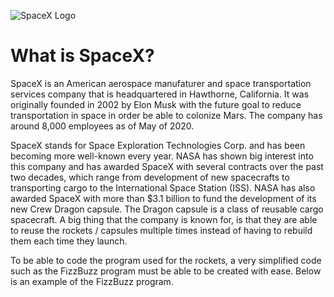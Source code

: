 ![SpaceX Logo](https://user-images.githubusercontent.com/75458324/101556006-761a5880-397f-11eb-8ef1-375eb82338b6.jpg)


# What is SpaceX?

SpaceX is an American aerospace manufaturer and space transportation services company that is headquartered in Hawthorne, California. It was originally founded in 2002 by Elon Musk with the future goal to reduce transportation in space in order be able to colonize Mars. The company has around 8,000 employees as of May of 2020.

SpaceX stands for Space Exploration Technologies Corp. and has been becoming more well-known every year. NASA has shown big interest into this company and has awarded SpaceX with several contracts over the past two decades, which range from development of new spacecrafts to transporting cargo to the International Space Station (ISS). NASA has also awarded SpaceX with more than $3.1 billion to fund the development of its new Crew Dragon capsule. The Dragon capsule is a class of reusable cargo spacecraft. A big thing that the company is known for, is that they are able to reuse the rockets / capsules multiple times instead of having to rebuild them each time they launch. 















To be able to code the program used for the rockets, a very simplified code such as the FizzBuzz program must be able to be created with ease. Below is an example of the FizzBuzz program.

<!DOCTYPE html>
<html>
<head>
<meta charset="UTF-8">
<title>Fizz Buzz</title>
<script>

var sum;
var i;

document.write("fizzbuzz", "<br>");

sum = 0;
for (i = 1; i <= 100; i = i +1){
    if (i % 3 == 0 && i % 5 == 0){
        document.write("fizzbuzz", "<br>");
    }
    else if (i % 3 == 0){
        document.write("fizz", "<br>");
    }
    else if (i % 5 == 0){
        document.write("buzz", "<br>");
    }
    else{
        document.write(i, "<br>");
    }
}

</script>

</head>

<body onload="fizzbuzz()">
<div id="display">

</div>
</body>

</html>

